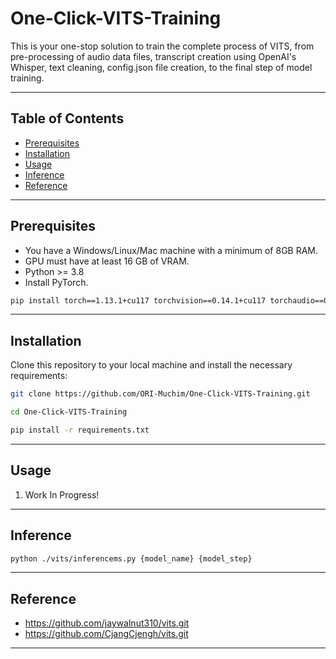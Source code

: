 # One-Click-VITS-Training

This is your one-stop solution to train the complete process of VITS, from pre-processing of audio data files, transcript creation using OpenAI's Whisper, text cleaning, config.json file creation, to the final step of model training.

---

## Table of Contents

- [Prerequisites](#prerequisites)
- [Installation](#installation)
- [Usage](#usage)
- [Inference](#inference)
- [Reference](#Reference)

---

## Prerequisites

* You have a Windows/Linux/Mac machine with a minimum of 8GB RAM.
* GPU must have at least 16 GB of VRAM.
* Python >= 3.8
* Install PyTorch.
```sh
pip install torch==1.13.1+cu117 torchvision==0.14.1+cu117 torchaudio==0.13.1 --extra-index-url https://download.pytorch.org/whl/cu117
```

---

## Installation

Clone this repository to your local machine and install the necessary requirements:

```sh
git clone https://github.com/ORI-Muchim/One-Click-VITS-Training.git
```

```sh
cd One-Click-VITS-Training
```

```sh
pip install -r requirements.txt
```

---

## Usage

1. Work In Progress!

---

## Inference

```sh
python ./vits/inferencems.py {model_name} {model_step}
```

---

## Reference

- https://github.com/jaywalnut310/vits.git
- https://github.com/CjangCjengh/vits.git

---